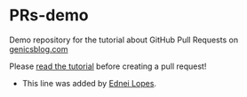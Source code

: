 # PRs-demo
Demo repository for the tutorial about GitHub Pull Requests on [genicsblog.com](https://genicsblog.com)

Please [read the tutorial](https://genicsblog.com/gouravkhunger/how-to-create-a-pull-request-in-github-correctly) before creating a pull request!

- This line was added by [Ednei Lopes](https://github.com/Edy-ux).
